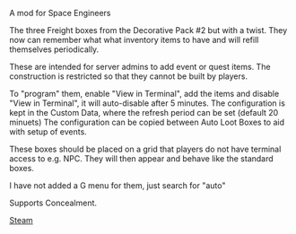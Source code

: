 A mod for Space Engineers

The three Freight boxes from the Decorative Pack #2 but with a twist. They now can remember what what inventory items to have and will refill themselves periodically.

These are intended for server admins to add event or quest items. The construction is restricted so that they cannot be built by players.

To "program" them, enable "View in Terminal", add the items and disable "View in Terminal", it will auto-disable after 5 minutes.
The configuration is kept in the Custom Data, where the refresh period can be set (default 20 minuets) The configuration can be copied between Auto Loot Boxes to aid with setup of events.

These boxes should be placed on a grid that players do not have terminal access to e.g. NPC. They will then appear and behave like the standard boxes.

I have not added a G menu for them, just search for "auto"

Supports Concealment.

[Steam](https://steamcommunity.com/sharedfiles/filedetails/?id=3537315074)
